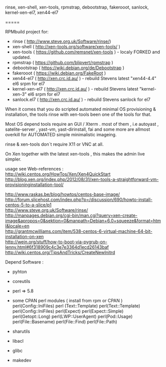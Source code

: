 rinse, xen-shell, xen-tools, rpmstrap, debootstrap, fakerooot, sanlock, 
kernel-xen-el7, xen44-el7 

=====

RPMbuild project for:

- rinse ( http://www.steve.org.uk/Software/rinse/)
- xen-shell ( http://xen-tools.org/software/xen-tools/ )
- xen-tools ( https://github.com/remsnet/xen-tools ) - localy FORKED  and updated.
- rpmstrap ( https://github.com/blipvert/rpmstrap )
- debootstrap ( https://wiki.debian.org/de/Debootstrap )
- fakerooot ( https://wiki.debian.org/FakeRoot )
- xen44-el7  ( http://xen.crc.id.au/ ) - rebuild Stevens latest "xen44-4.4" el6 srpm for el7
- kernel-xen-el7 (  http://xen.crc.id.au/ ) - rebuild Stevens latest  "kernel-xen-3" el6 srpm for el7
- sanlock.el7 (  http://xen.crc.id.au/ ) - rebuild Stevens sanlock for el7

When it comes that you do scripted automated minimal OS provisioning & installation, 
the tools rinse with xen-tools been one of  the  tools for that.

Most OS depend tools require an GUI  / Xterm .
most of them , i.e  autoyast , satelite-server , yast-vm, yast-dirinstall, fai and some more
are allmost overkill  for AUTOMATED simple minimalistic imageing. 

rinse & xen-tools  don´t require X11 or VNC at all.

On Xen together with the latest xen-tools , this makes the admin live simpler.


usage see  Web-references :
http://wiki.centos.org/HowTos/Xen/Xen4QuickStart<br>
http://blog.xen.org/index.php/2012/08/31/xen-tools-a-straightforward-vm-provisioninginstallation-tool/<p>

http://www.raskas.be/blog/howtos/centos-base-image/<br>
http://forum.slicehost.com/index.php?p=/discussion/690/howto-install-centos-5-to-a-slice/p1<br>
http://www.steve.org.uk/Software/rinse/<br>
http://manpages.debian.org/cgi-bin/man.cgi?query=xen-create-image&apropos=0&sektion=0&manpath=Debian+6.0+squeeze&format=html&locale=en<br>
http://grantmcwilliams.com/item/538-centos-6-virtual-machine-64-bit-installation-on-xen<br>
http://wejn.org/stuff/how-to-boot-via-pygrub-on-lenny.html#6f318909c4c3e7e3364d1ecd26143baf<br>
http://wiki.centos.org/TipsAndTricks/CreateNewInitrd<br>


Depend Software :

- pyhton 
- coreutils
- perl => 5.8
- some CPAN perl modules ( install from rpm or CPAN )
     perl(Config::IniFiles)
     perl (Text::Template)
     perl(Text::Template)
     perl(Config::IniFiles)
     perl(Expect) perl(Expect::Simple)
     perl(Getopt::Long)
     perl(LWP::UserAgent)
     perl(Pod::Usage)
     perl(File::Basename)
     perl(File::Find)
     perl(File::Path)

- sharutils
- libacl
- glibc
- makedev
